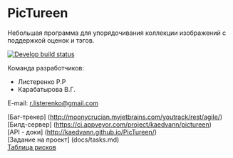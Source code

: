 # PicTureen
Небольшая программа для упорядочивания коллекции изображений с поддержкой оценок и тэгов.

[![Develop build status](https://ci.appveyor.com/api/projects/status/github/kaedvann/pictureen?branch=develop&retina=true)](https://ci.appveyor.com/project/kaedvann/pictureen)

Команда разработчиков:  
* Листеренко Р.Р
* Карабатырова В.Г.

E-mail: r.listerenko@gmail.com

[Баг-трекер] (http://moonycrucian.myjetbrains.com/youtrack/rest/agile/)  
[Билд-сервер] (https://ci.appveyor.com/project/kaedvann/pictureen)  
[API - доки] (http://kaedvann.github.io/PicTureen/)  
[Задание на проект] (docs/tasks.md)  
[Таблица рисков](docs/Risks.md)
